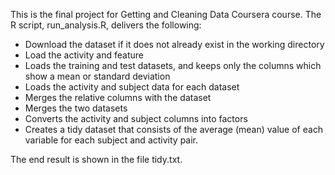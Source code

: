 This is the final project for Getting and Cleaning Data Coursera course. The R script, run_analysis.R, delivers the following:

* Download the dataset if it does not already exist in the working directory
* Load the activity and feature 
* Loads the training and test datasets, and keeps only the columns which show a mean or standard deviation
* Loads the activity and subject data for each dataset
* Merges the relative columns with the dataset
* Merges the two datasets
* Converts the activity and subject columns into factors
* Creates a tidy dataset that consists of the average (mean) value of each variable for each subject and activity pair.

The end result is shown in the file tidy.txt.
